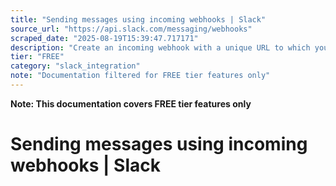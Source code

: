 ```yaml
---
title: "Sending messages using incoming webhooks | Slack"
source_url: "https://api.slack.com/messaging/webhooks"
scraped_date: "2025-08-19T15:39:47.717171"
description: "Create an incoming webhook with a unique URL to which you send a JSON payload with message text and options."
tier: "FREE"
category: "slack_integration"
note: "Documentation filtered for FREE tier features only"
---
```

**Note: This documentation covers FREE tier features only**

# Sending messages using incoming webhooks | Slack

